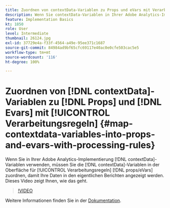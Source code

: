 ```yaml
---
title: Zuordnen von contextData-Variablen zu Props und eVars mit Verarbeitungsregeln
description: Wenn Sie contextData-Variablen in Ihrer Adobe Analytics-Implementierung verwenden, müssen Sie sie in der Oberfläche für Verarbeitungsregeln props/eVars zuordnen, damit Ihre Daten in den eigentlichen Berichten angezeigt werden. Dieses Video zeigt Ihnen, wie das geht.
feature: Implementation Basics
kt: 1850
role: User
level: Intermediate
thumbnail: 26124.jpg
exl-id: 37729e4a-f33f-4564-a49e-95ee371c1687
source-git-commit: 84984ad9bf65cfc69117e40ac0e0cfe503cac5e5
workflow-type: tm+mt
source-wordcount: '116'
ht-degree: 100%

---
```


# Zuordnen von [!DNL contextData]-Variablen zu [!DNL Props] und [!DNL Evars] mit [!UICONTROL Verarbeitungsregeln] {#map-contextdata-variables-into-props-and-evars-with-processing-rules}

Wenn Sie in Ihrer Adobe Analytics-Implementierung [!DNL contextData]-Variablen verwenden, müssen Sie die [!DNL contextData]-Variablen in der Oberfläche für [!UICONTROL Verarbeitungsregeln] [!DNL props/eVars] zuordnen, damit Ihre Daten in den eigentlichen Berichten angezeigt werden. Dieses Video zeigt Ihnen, wie das geht.

>[!VIDEO](https://video.tv.adobe.com/v/26124/?quality=12&learn=on)

Weitere Informationen finden Sie in der [Dokumentation](https://experienceleague.adobe.com/docs/analytics/admin/admin-tools/processing-rules/processing-rules.html?lang=de).
